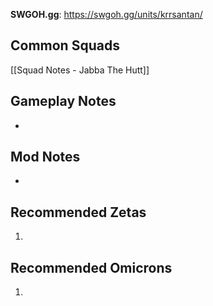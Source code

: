 **SWGOH.gg**: https://swgoh.gg/units/krrsantan/

## Common Squads

[[Squad Notes - Jabba The Hutt]]

## Gameplay Notes

 - 

## Mod Notes

 - 

## Recommended Zetas

1. 

## Recommended Omicrons

1. 